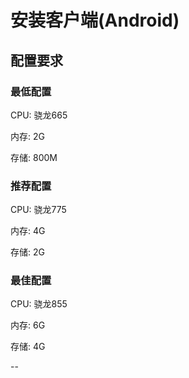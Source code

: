 # 安装客户端\(Android\)

## 配置要求

### 最低配置

CPU: 骁龙665

内存: 2G

存储: 800M

### 推荐配置

CPU: 骁龙775

内存: 4G

存储: 2G

### 最佳配置

CPU: 骁龙855

内存: 6G

存储: 4G

--





